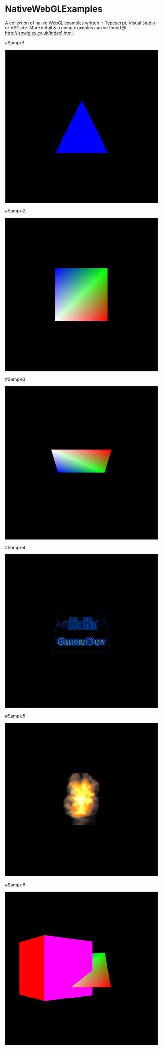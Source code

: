 # NativeWebGLExamples

A collection of native WebGL examples written in Typescript, Visual Studio or VSCode.
More detail & running examples can be found @ http://ianwigley.co.uk/index1.html.

#Sample1

![](Screenshots/sample1.jpg)

#Sample2

![](Screenshots/sample2.jpg)

#Sample3

![](Screenshots/sample3.jpg)

#Sample4

![](Screenshots/sample4.jpg)

#Sample5

![](Screenshots/sample5.jpg)

#Sample6

![](Screenshots/sample6.jpg)
